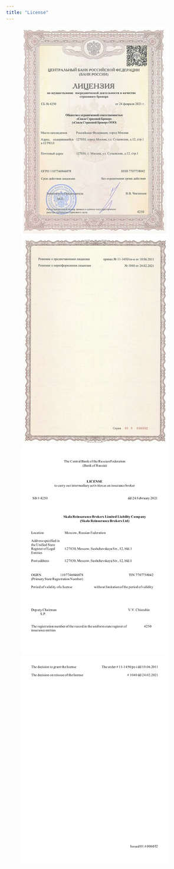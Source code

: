 ```yaml
---
title: "License"
---
```

<figure>
	<a href="/assets/images/license_l.jpg"><img src="/assets/images/license_s.jpg"/></a>
	<a href="/assets/images/license2_l.jpg"><img src="/assets/images/license2_s.jpg"/></a>
	<a href="/assets/images/license_tr.png"><img src="/assets/images/license_tr_s.png"/></a>
	<a href="/assets/images/license2_tr.png"><img src="/assets/images/license_tr2_s.png"/></a>
</figure>



